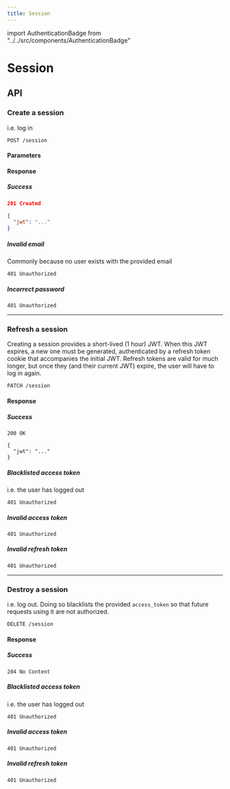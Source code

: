 ```yaml
---
title: Session
---
```


import AuthenticationBadge from "../../src/components/AuthenticationBadge"

# Session

## API
### Create a session
i.e. log in
```
POST /session
```
#### Parameters
#### Response
##### Success
```json
201 Created

{
  "jwt": "..."
}
```
##### Invalid email
Commonly because no user exists with the provided email
```
401 Unauthorized
```
##### Incorrect password
```
401 Unauthorized
```
---
### Refresh a session <AuthenticationBadge required />
Creating a session provides a short-lived (1 hour) JWT. When this JWT expires,
a new one must be generated, authenticated by a refresh token cookie that
accompanies the initial JWT. Refresh tokens are valid for much longer, but
once they (and their current JWT) expire, the user will have to log in again.
```
PATCH /session
```
#### Response
##### Success
```
200 OK

{
  "jwt": "..."
}
```
##### Blacklisted access token
i.e. the user has logged out
```
401 Unauthorized
```
##### Invalid access token
```
401 Unauthorized
```
##### Invalid refresh token
```
401 Unauthorized
```
---
### Destroy a session <AuthenticationBadge required />
i.e. log out. Doing so blacklists the provided `access_token` so that future
requests using it are not authorized.
```
DELETE /session
```
#### Response
##### Success
```
204 No Content
```
##### Blacklisted access token
i.e. the user has logged out
```
401 Unauthorized
```
##### Invalid access token
```
401 Unauthorized
```
##### Invalid refresh token
```
401 Unauthorized
```
